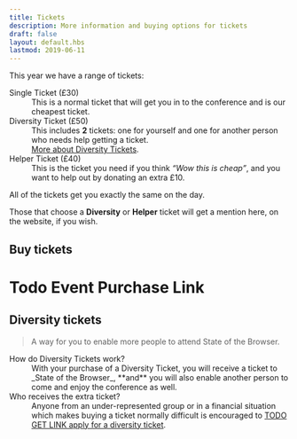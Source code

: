 ```yaml
---
title: Tickets
description: More information and buying options for tickets
draft: false
layout: default.hbs
lastmod: 2019-06-11
---
```



This year we have a range of tickets:

<dl>
  <dt>Single Ticket (£30)</dt>
  <dd>This is a normal ticket that will get you in to the conference and is our cheapest ticket.</dd>
  <dt>Diversity Ticket (£50)</dt>
  <dd>This includes <strong>2</strong> tickets: one for yourself and one for another person who needs help getting a ticket.<br>
    <a href="#diversity-tickets">More about Diversity Tickets</a>.</dd>
  <dt>Helper Ticket (£40)</dt>
  <dd>This is the ticket you need if you think <em><q>Wow this is cheap</q></em>, and you want to help out by donating an extra £10.</dd>
</dl>

All of the tickets get you exactly the same on the day.

Those that choose a **Diversity** or **Helper** ticket will get a mention here, on the website, if you wish.

## Buy tickets

<h1>Todo Event Purchase Link</h1>

## Diversity tickets

> A way for you to enable more people to attend State of the Browser.

<dl>
  <dt>How do Diversity Tickets work?</dt>
  <dd>With your purchase of a Diversity Ticket, you will receive a ticket to _State of the Browser_, **and** you will also enable another person to come and enjoy the conference as well.</dd>
  <dt>Who receives the extra ticket?</dt>
  <dd>Anyone from an under-represented group or in a financial situation which makes buying a ticket normally difficult is encouraged to <a href="#_" title="Apply for a Diversity Ticket" rel="nofollow external">TODO GET LINK apply for a diversity ticket</a>.
</dl>
